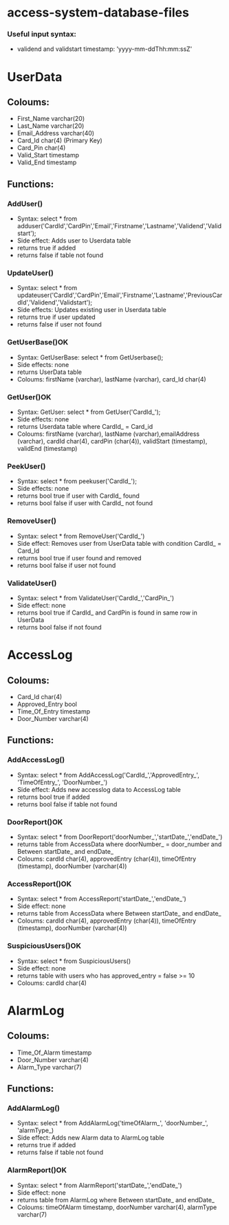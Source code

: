 # access-system-database-files

### Useful input syntax:
- validend and validstart timestamp: 'yyyy-mm-ddThh:mm:ssZ'

# UserData
## Coloums:
- First_Name varchar(20)
- Last_Name varchar(20)
- Email_Address varchar(40)
- Card_Id char(4) (Primary Key)
- Card_Pin char(4)
- Valid_Start timestamp
- Valid_End timestamp
## Functions:
### AddUser()
- Syntax: select * from adduser('CardId','CardPin','Email','Firstname','Lastname','Validend','Validstart');
- Side effect: Adds user to Userdata table
- returns true if added
- returns false if table not found
### UpdateUser()
- Syntax: select * from updateuser('CardId','CardPin','Email','Firstname','Lastname','PreviousCardId','Validend','Validstart');
- Side effects: Updates existing user in Userdata table
- returns true if user updated
- returns false if user not found
### GetUserBase()OK
- Syntax: GetUserBase: select * from GetUserbase();
- Side effects: none
- returns UserData table
- Coloums: firstName (varchar), lastName (varchar), card_Id char(4)
### GetUser()OK
- Syntax: GetUser: select * from GetUser('CardId_');
- Side effects: none
- returns Userdata table where CardId_ = Card_id
- Coloums: firstName (varchar), lastName (varchar),emailAddress (varchar), cardId char(4), cardPin (char(4)), validStart (timestamp), validEnd (timestamp)
### PeekUser()
- Syntax: select * from peekuser('CardId_');
- Side effects: none
- returns bool true if user with CardId_ found
- returns bool false if user with CardId_ not found
### RemoveUser()
- Syntax: select * from RemoveUser('CardId_')
- Side effect: Removes user from UserData table with condition CardId_ = Card_Id
- returns bool true if user found and removed
- returns bool false if user not found
### ValidateUser()
- Syntax: select * from ValidateUser('CardId_','CardPin_')
- Side effect: none
- returns bool true if CardId_ and CardPin is found in same row in UserData
- returns bool false if not found
  
# AccessLog
## Coloums:
- Card_Id char(4)
- Approved_Entry bool
- Time_Of_Entry timestamp
- Door_Number varchar(4)

## Functions:

### AddAccessLog()
- Syntax: select * from AddAccessLog('CardId_','ApprovedEntry_', 'TimeOfEntry_', 'DoorNumber_')
- Side effect: Adds new accesslog data to AccessLog table
- returns bool true if added
- returns bool false if table not found
### DoorReport()OK
- Syntax: select * from DoorReport('doorNumber_','startDate_','endDate_')
- returns table from AccessData where doorNumber_ = door_number and Between startDate_ and endDate_
- Coloums: cardId char(4), approvedEntry (char(4)), timeOfEntry (timestamp), doorNumber (varchar(4))
### AccessReport()OK
- Syntax: select * from AccessReport('startDate_','endDate_')
- Side effect: none
- returns table from AccessData where Between startDate_ and endDate_
- Coloums: cardId char(4), approvedEntry (char(4)), timeOfEntry (timestamp), doorNumber (varchar(4))
### SuspiciousUsers()OK
- Syntax: select * from SuspiciousUsers()
- Side effect: none
- returns table with users who has approved_entry = false >= 10
- Coloums: cardId char(4)
  
# AlarmLog
## Coloums:
- Time_Of_Alarm timestamp
- Door_Number varchar(4)
- Alarm_Type varchar(7)

## Functions:
### AddAlarmLog()
- Syntax: select * from AddAlarmLog('timeOfAlarm_', 'doorNumber_', 'alarmType_)
- Side effect: Adds new Alarm data to AlarmLog table
- returns true if added
- returns false if table not found
### AlarmReport()OK
- Syntax: select * from AlarmReport('startDate_','endDate_')
- Side effect: none
- returns table from AlarmLog where Between startDate_ and endDate_
- Coloums: timeOfAlarm timestamp, doorNumber varchar(4), alarmType varchar(7)
  











